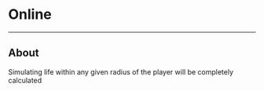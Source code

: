 # Online

___

## About

Simulating life within any given radius of the player will be completely calculated

